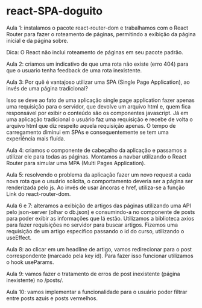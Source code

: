 # react-SPA-doguito

Aula 1: instalamos o pacote react-router-dom e trabalhamos com o React Router para fazer o roteamento de páginas, permitindo a exibição da página inicial e da página sobre.

Dica: O React não inclui roteamento de páginas em seu pacote padrão.

Aula 2: criamos um indicativo de que uma rota não existe (erro 404) para que o usuario tenha feedback de uma rota inexistente.

Aula 3: Por quê é vantajoso utilizar uma SPA (Single Page Application), ao invés de uma página tradicional?

Isso se deve ao fato de uma aplicação single page application fazer apenas uma requisição para o servidor, que devolve um arquivo html e, quem fica responsável por exibir o conteúdo são os componentes javascript. Já em uma aplicação tradicional o usuário faz uma requisição e recebe de volta o arquivo html que diz respeito aquela requisição apenas. O tempo de carregamento diminui em SPAs e consequentemente se tem uma experiência mais fluída.

Aula 4: criamos o componente de cabeçalho da aplicação e passamos a utilizar ele para todas as páginas. Montamos a navbar utilizando o React Router para simular uma MPA (Multi Pages Application).

Aula 5: resolvendo o problema da aplicação fazer um novo request a cada nova rota que o usuário solicita, o comportamento deveria ser a página ser renderizada pelo js. Ao invés de usar âncoras e href, utiliza-se a função Link do react-router-dom.

Aula 6 e 7: alteramos a exibição de artigos das páginas utilizando uma API pelo json-server (olhar o db.json) e consumindo-a no componente de posts para poder exibir as informações que lá estão. Utilizamos a biblioteca axios para fazer requisições no servidor para buscar artigos. Fizemos uma requisição de um artigo específico passando o id do curso, utilizando o useEffect.

Aula 8: ao clicar em um headline de artigo, vamos redirecionar para o post correspondente (marcado pela key id). Para fazer isso funcionar utilizamos o hook useParams.

Aula 9: vamos fazer o tratamento de erros de post inexistente (página inexistente) no /posts/.

Aula 10: vamos implementar a funcionalidade para o usuário poder filtrar entre posts azuis e posts vermelhos.
